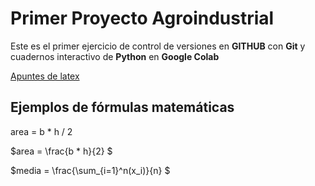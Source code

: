  # Primer Proyecto Agroindustrial

 Este es el primer ejercicio de control de versiones en **GITHUB** con **Git** y cuadernos interactivo de **Python** en **Google Colab**

 [Apuntes de latex](https://metodos.fam.cie.uva.es/~latex/apuntes/apuntes3.pdf)

 ## Ejemplos de fórmulas matemáticas

 area = b * h / 2

 $area = \frac{b * h}{2}  $

 $media = \frac{\sum_{i=1}^n(x_i)}{n}  $
